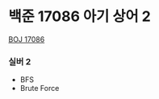 # 백준 17086 아기 상어 2

[BOJ 17086](https://www.acmicpc.net/problem/17086)

### 실버 2

- BFS
- Brute Force
